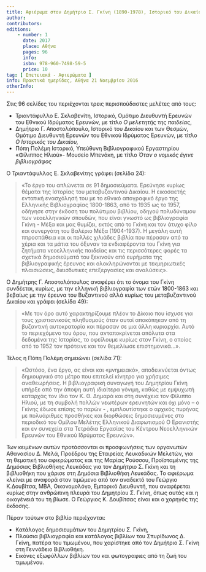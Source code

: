 ```yaml
---
title: Αφιέρωμα στον Δημήτριο Σ. Γκίνη (1890-1978), Ιστορικό του Δικαίου, μελετητή της παιδείας και βιβλιογράφο
author:
contributors:
editions:
    - number: 1
      date: 2017
      place: Αθήνα
      pages: 96
      info:
      isbn: 978-960-7498-59-5
      price: 10
tag: [ Επετειακά - Αφιερώματα ]
info: Πρακτικά ημερίδας, Αθήνα 21 Νοεμβρίου 2016
otherInfo:
---
```


Στις 96 σελίδες του περιέχονται τρεις περισπούδαστες μελέτες από τους:

- Τριαντάφυλλο Ε. Σκλαβενίτη, Ιστορικό, Ομότιμο Διευθυντή Ερευνών του Εθνικού Ιδρύματος Ερευνών, με τίτλο  *Ο μελετητής της παιδείας*,
- Δημήτριο Γ. Αποστολόπουλο, Ιστορικό του Δικαίου και των Θεσμών, Ομότιμο Διευθυντή Ερευνών του Εθνικού Ιδρύματος Ερευνών, με τίτλο *Ο Ιστορικός του Δικαίου,*
- Πόπη Πολέμη Ιστορικό, Υπεύθυνη Βιβλιογραφικού Εργαστηρίου «Φίλιππος Ηλιού»- Μουσείο Μπενάκη, με τίτλο *Όταν ο νομικός έγινε βιβλιογράφος*

Ο Τριαντάφυλλος Ε. Σκλαβενίτης γράφει \(σελίδα 24\):

> «Το έργο του απλώνεται σε 91 δημοσιεύματα. Ερεύνησε κυρίως θέματα της Ιστορίας του μεταβυζαντινού Δικαίου. Η εικοσαετής εντατική ενασχόλησή του με το εθνικό απογραφικό έργο της Ελληνικής Βιβλιογραφίας 1800-1863, από το 1935 ως το 1957, οδήγησε στην έκδοση του πολύτιμου βιβλίου, οδηγού πολυδύναμου των νεοελληνικών σπουδών, που είναι γνωστό ως βιβλιογραφία Γκίνη - Μέξα και μας θυμίζει, εκτός από το Γκίνη και τον άτυχο φίλο και συνεργάτη του Βαλέριο Μέξα \(1904-1937\). Η μεγάλη αυτή ππροσπάθεια και οι πολλές χιλιάδες βιβλία που πέρασαν από τα χέρια και τα μάτια του όξυναν τα ενδιαφέροντα του Γκίνη για ζητήματα νεοελληνικής παιδείας και τις περισσότερες φορές τα σχετικά δημοσιεύματά του ξεκινούν από ευρήματα της βιβλιογραφικής έρευνας και ολοκληρώνονται με τεκμηριωτικές πλαισιώσεις, διεισδυτικές επεξεργασίες και αναλύσεις».

Ο Δημήτρης Γ. Αποστολόπουλος αναφέρει ότι το όνομα του Γκίνη συνδέεται, κυρίως, με την ελληνική βιβλιογραφία των ετών 1800-1863 και βεβαίως με την έρευνα του Βυζαντινού αλλά κυρίως του μεταβυζαντινού Δικαίου και γράφει \(σελίδα 49\):

> «Με τον όρο αυτό χαρακτηρίζουμε πλέον το Δίκαιο που ίσχυσε για τους χριστιανικούς πληθυσμούς όταν αυτοί αποκόπηκαν από τη βυζαντινή αυτοκρατορία και πέρασαν σε μια άλλη κυριαρχία. Αυτό το περιεχόμενο του όρου, που ανταποκρίνεται απόλυτα στα δεδομένα της Ιστορίας, το οφείλουμε κυρίως στον Γκίνη, ο οποίος από το 1952 τον πρότεινε και τον θεμελίωσε επιστημονικά…».

Τέλος η Πόπη Πολέμη σημειώνει \(σελίδα 71\):

> «Ωστόσο, ένα έργο, ας είναι και «μνημειακό», αποδεικνύεται όντως δημιουργικό στο μέτρο που επιτελεί κίνητρο για χρήσιμες αναθεωρήσεις. Η βιβλιογραφική συναγωγή του Δημητρίου Γκίνη υπήρξε από την άποψη αυτή ιδιαίτερα γόνιμη, καθώς με εμψυχωτή καταρχάς τον ίδιο τον Κ. Θ. Δημαρά και στη συνέχεια τον Φίλιππο Ηλιού, με τη συμβολή πολλών νεωτέρων ερευνητών και όχι μόνο – ο Γκίνης έδωσε επίσης το παρών - , εμπλουτίστηκε ο αρχικός πυρήνας με πολυάριθμες προσθήκες και διορθώσεις δημοσιευμένες στο περιοδικό του Ομίλου Μελέτης Ελληνικού Διαφωτισμού Ο Ερανιστής και εν συνεχεία στα Τετράδια Εργασίας του Κέντρου Νεοελληνικών Ερευνών του Εθνικού Ιδρύματος Ερευνών».

Των κειμένων αυτών προτάσσονται οι προσφωνήσεις των οργανωτών Αθανασίου Δ. Μελά, Προέδρου της Εταιρείας Λευκαδικών Μελετών, για τη θεματική του αφιερώματος και της Μαρίας Ρούσσου, Προϊσταμένης της Δημόσιας Βιβλιοθήκης Λευκάδας για τον Δημήτριο Σ. Γκίνη και τη βιβλιοθήκη που χάρισε στη Δημόσια Βιβλιοθήκη Λευκάδας. Το αφιέρωμα κλείνει με αναφορά στον τιμώμενο από τον αναδεκτό του Γεώργιο Κ.Δουβίτσα, ΜΒΑ, Οικονομολόγο, Εμπορικό Διευθυντή, που αναφέρεται κυρίως στην ανθρώπινη πλευρά του Δημητρίου Σ. Γκίνη, όπως αυτός και η οικογένειά του τη βίωσε. Ο Γεώργιος Κ. Δουβίτσας είναι και ο χορηγός της έκδοσης.

Πέραν τούτων στο βιβλίο περιέχονται:

- Κατάλογος δημοσιευμάτων του Δημητρίου Σ. Γκίνη,
- Πλούσια βιβλιογραφία και κατάλογος βιβλίων του Σπυρίδωνος Δ. Γκίνη, πατέρα του τιμωμένου, που χαρίστηκε από τον Δημήτριο Σ. Γκίνη στη Γεννάδειο Βιβλιοθήκη.
- Εικόνες εξωφύλλων βιβλίων του και φωτογραφιες από τη ζωή του τιμωμένου.
